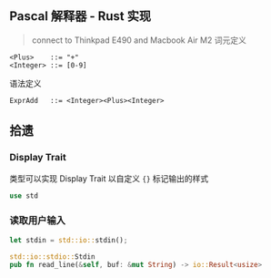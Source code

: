## Pascal 解释器 - Rust 实现
> connect to Thinkpad E490 and Macbook Air M2
词元定义

```
<Plus>    ::= "+"
<Integer> ::= [0-9]
```

语法定义

```
ExprAdd   ::= <Integer><Plus><Integer>
```





## 拾遗

### Display Trait

类型可以实现 Display Trait 以自定义 `{}` 标记输出的样式

```rust
use std
```

### 读取用户输入

```rust
let stdin = std::io::stdin();

std::io::stdio::Stdin
pub fn read_line(&self, buf: &mut String) -> io::Result<usize>
```

